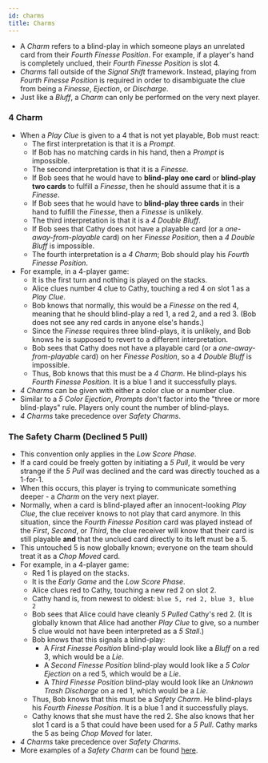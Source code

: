 ```yaml
---
id: charms
title: Charms
---
```


- A *Charm* refers to a blind-play in which someone plays an unrelated card from their *Fourth Finesse Position*. For example, if a player's hand is completely unclued, their *Fourth Finesse Position* is slot 4.
- *Charms* fall outside of the *Signal Shift* framework. Instead, playing from *Fourth Finesse Position* is required in order to disambiguate the clue from being a *Finesse*, *Ejection*, or *Discharge*.
- Just like a *Bluff*, a *Charm* can only be performed on the very next player.

### 4 Charm

- When a *Play Clue* is given to a 4 that is not yet playable, Bob must react:
  - The first interpretation is that it is a *Prompt*.
  - If Bob has no matching cards in his hand, then a *Prompt* is impossible.
  - The second interpretation is that it is a *Finesse*.
  - If Bob sees that he would have to **blind-play one card** or **blind-play two cards** to fulfill a *Finesse*, then he should assume that it is a *Finesse*.
  - If Bob sees that he would have to **blind-play three cards** in their hand to fulfill the *Finesse*, then a *Finesse* is unlikely.
  - The third interpretation is that it is a *4 Double Bluff*.
  - If Bob sees that Cathy does not have a playable card (or a *one-away-from-playable* card) on her *Finesse Position*, then a *4 Double Bluff* is impossible.
  - The fourth interpretation is a *4 Charm*; Bob should play his *Fourth Finesse Position*.
- For example, in a 4-player game:
  - It is the first turn and nothing is played on the stacks.
  - Alice clues number 4 clue to Cathy, touching a red 4 on slot 1 as a *Play Clue*.
  - Bob knows that normally, this would be a *Finesse* on the red 4, meaning that he should blind-play a red 1, a red 2, and a red 3. (Bob does not see any red cards in anyone else's hands.)
  - Since the *Finesse* requires three blind-plays, it is unlikely, and Bob knows he is supposed to revert to a different interpretation.
  - Bob sees that Cathy does not have a playable card (or a *one-away-from-playable* card) on her *Finesse Position*, so a *4 Double Bluff* is impossible.
  - Thus, Bob knows that this must be a *4 Charm*. He blind-plays his *Fourth Finesse Position*. It is a blue 1 and it successfully plays.
- *4 Charms* can be given with either a color clue or a number clue.
- Similar to a *5 Color Ejection*, *Prompts* don't factor into the "three or more blind-plays" rule. Players only count the number of blind-plays.
- *4 Charms* take precedence over *Safety Charms*.

### The Safety Charm (Declined 5 Pull)

- This convention only applies in the *Low Score Phase*.
- If a card could be freely gotten by initiating a *5 Pull*, it would be very strange if the *5 Pull* was declined and the card was directly touched as a 1-for-1.
- When this occurs, this player is trying to communicate something deeper - a *Charm* on the very next player.
- Normally, when a card is blind-played after an innocent-looking *Play Clue*, the clue receiver knows to not play that card anymore. In this situation, since the *Fourth Finesse Position* card was played instead of the *First*, *Second*, or *Third*, the clue receiver will know that their card is still playable **and** that the unclued card directly to its left must be a 5.
- This untouched 5 is now globally known; everyone on the team should treat it as a *Chop Moved* card.
- For example, in a 4-player game:
  - Red 1 is played on the stacks.
  - It is the *Early Game* and the *Low Score Phase*.
  - Alice clues red to Cathy, touching a new red 2 on slot 2.
  - Cathy hand is, from newest to oldest: `blue 5, red 2, blue 3, blue 2`
  - Bob sees that Alice could have cleanly *5 Pulled* Cathy's red 2. (It is globally known that Alice had another *Play Clue* to give, so a number 5 clue would not have been interpreted as a *5 Stall*.)
  - Bob knows that this signals a blind-play:
    - A *First Finesse Position* blind-play would look like a *Bluff* on a red 3, which would be a *Lie*.
    - A *Second Finesse Position* blind-play would look like a *5 Color Ejection* on a red 5, which would be a *Lie*.
    - A *Third Finesse Position* blind-play would look like an *Unknown Trash Discharge* on a red 1, which would be a *Lie*.
  - Thus, Bob knows that this must be a *Safety Charm*. He blind-plays his *Fourth Finesse Position*. It is a blue 1 and it successfully plays.
  - Cathy knows that she must have the red 2. She also knows that her slot 1 card is a 5 that could have been used for a *5 Pull*. Cathy marks the 5 as being *Chop Moved* for later.
- *4 Charms* take precedence over *Safety Charms*.
- More examples of a *Safety Charm* can be found [here](examples/safety_charm.md).
